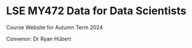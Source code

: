 # LSE MY472 Data for Data Scientists

Course Website for Autumn Term 2024

Convenor: Dr Ryan Hübert
